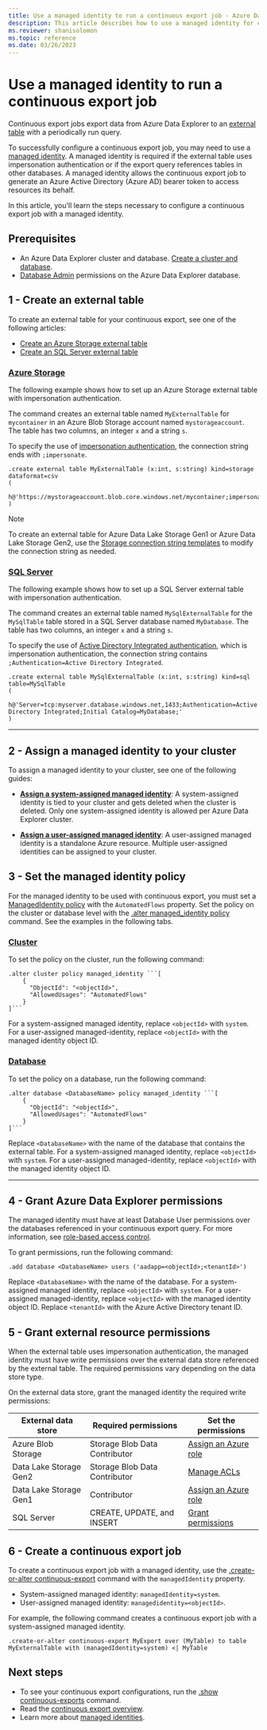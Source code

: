 ```yaml
---
title: Use a managed identity to run a continuous export job - Azure Data Explorer
description: This article describes how to use a managed identity for continuous export in Azure Data Explorer.
ms.reviewer: shanisolomon
ms.topic: reference
ms.date: 03/26/2023
---
```

# Use a managed identity to run a continuous export job

Continuous export jobs export data from Azure Data Explorer to an [external table](../../query/schema-entities/externaltables.md) with a periodically run query.

To successfully configure a continuous export job, you may need to use a [managed identity](../../../managed-identities-overview.md). A managed identity is required if the external table uses impersonation authentication or if the export query references tables in other databases. A managed identity allows the continuous export job to generate an Azure Active Directory (Azure AD) bearer token to access resources its behalf.

In this article, you'll learn the steps necessary to configure a continuous export job with a managed identity.

## Prerequisites

* An Azure Data Explorer cluster and database. [Create a cluster and database](../../../create-cluster-database-portal.md).
* [Database Admin](../access-control/role-based-access-control.md) permissions on the Azure Data Explorer database.

## 1 - Create an external table

To create an external table for your continuous export, see one of the following articles:

* [Create an Azure Storage external table](../external-tables-azurestorage-azuredatalake.md)
* [Create an SQL Server external table](../external-sql-tables.md)

### [Azure Storage](#tab/azure-storage)

The following example shows how to set up an Azure Storage external table with impersonation authentication.

The command creates an external table named `MyExternalTable` for `mycontainer` in an Azure Blob Storage account named `mystorageaccount`. The table has two columns, an integer `x` and a string `s`.

To specify the use of [impersonation authentication](../../api/connection-strings/storage-authentication-methods.md#impersonation), the connection string ends with `;impersonate`.

```kusto
.create external table MyExternalTable (x:int, s:string) kind=storage dataformat=csv 
( 
   h@'https://mystorageaccount.blob.core.windows.net/mycontainer;impersonate' 
)
```

> [!NOTE]
> To create an external table for Azure Data Lake Storage Gen1 or Azure Data Lake Storage Gen2, use the [Storage connection string templates](../../api/connection-strings/storage-connection-strings.md#storage-connection-string-templates) to modify the connection string as needed.

### [SQL Server](#tab/sql-server)

The following example shows how to set up a SQL Server external table with impersonation authentication.

The command creates an external table named `MySqlExternalTable` for the `MySqlTable` table stored in a SQL Server database named `MyDatabase`. The table has two columns, an integer `x` and a string `s`.

To specify the use of [Active Directory Integrated authentication](../../api/connection-strings/sql-authentication-methods.md#aad-integrated-authentication), which is impersonation authentication, the connection string contains `;Authentication=Active Directory Integrated`.

```kusto
.create external table MySqlExternalTable (x:int, s:string) kind=sql table=MySqlTable
( 
   h@'Server=tcp:myserver.database.windows.net,1433;Authentication=Active Directory Integrated;Initial Catalog=MyDatabase;'
)
```

---

## 2 - Assign a managed identity to your cluster

To assign a managed identity to your cluster, see one of the following guides:

* [**Assign a system-assigned managed identity**](../../../configure-managed-identities-cluster.md#add-a-system-assigned-identity): A system-assigned identity is tied to your cluster and gets deleted when the cluster is deleted. Only one system-assigned identity is allowed per Azure Data Explorer cluster.

* [**Assign a user-assigned managed identity**](../../../configure-managed-identities-cluster.md#add-a-user-assigned-identity): A user-assigned managed identity is a standalone Azure resource. Multiple user-assigned identities can be assigned to your cluster.

## 3 - Set the managed identity policy

For the managed identity to be used with continuous export, you must set a [ManagedIdentity policy](../managed-identity-policy.md) with the `AutomatedFlows` property. Set the policy on the cluster or database level with the [.alter managed_identity policy](../alter-managed-identity-policy-command.md) command. See the examples in the following tabs.

### [Cluster](#tab/cluster)

To set the policy on the cluster, run the following command:

```kusto
.alter cluster policy managed_identity ```[
    {
      "ObjectId": "<objectId>",
      "AllowedUsages": "AutomatedFlows"
    }
]```
```

For a system-assigned managed identity, replace `<objectId>` with `system`. For a user-assigned managed-identity, replace `<objectId>` with the managed identity object ID.

### [Database](#tab/database)

To set the policy on a database, run the following command:

```kusto
.alter database <DatabaseName> policy managed_identity ```[
    {
      "ObjectId": "<objectId>",
      "AllowedUsages": "AutomatedFlows"
    }
]```
```

Replace `<DatabaseName>` with the name of the database that contains the external table. For a system-assigned managed identity, replace `<objectId>` with `system`. For a user-assigned managed-identity, replace `<objectId>` with the managed identity object ID.

---

## 4 - Grant Azure Data Explorer permissions

The managed identity must have at least Database User permissions over the databases referenced in your continuous export query. For more information, see [role-based access control](../access-control/role-based-access-control.md).

To grant permissions, run the following command:

```kusto
.add database <DatabaseName> users ('aadapp=<objectId>;<tenantId>')
```

Replace `<DatabaseName>` with the name of the database. For a system-assigned managed identity, replace `<objectId>` with `system`. For a user-assigned managed-identity, replace `<objectId>` with the managed identity object ID. Replace `<tenantId>` with the Azure Active Directory tenant ID.

## 5 - Grant external resource permissions

When the external table uses impersonation authentication, the managed identity must have write permissions over the external data store referenced by the external table. The required permissions vary depending on the data store type.

On the external data store, grant the managed identity the required write permissions:

| External data store | Required permissions | Set the permissions|
|--|--|--|
|Azure Blob Storage |Storage Blob Data Contributor|[Assign an Azure role](/azure/storage/blobs/assign-azure-role-data-access?tabs=portal)|
|Data Lake Storage Gen2| Storage Blob Data Contributor|[Manage ACLs](/azure/storage/blobs/data-lake-storage-acl-azure-portal)
|Data Lake Storage Gen1|Contributor|[Assign an Azure role](/azure/data-lake-store/data-lake-store-secure-data?branch=main#assign-users-or-security-groups-to-data-lake-storage-gen1-accounts)
|SQL Server|CREATE, UPDATE, and INSERT|[Grant permissions](/sql/relational-databases/security/permissions-database-engine)|

## 6 - Create a continuous export job

To create a continuous export job with a managed identity, use the [.create-or-alter continuous-export](create-alter-continuous.md) command with the `managedIdentity` property.

* System-assigned managed identity: `managedIdentity=system`.
* User-assigned managed identity: `managedidentity=<objectId>`.

For example, the following command creates a continuous export job with a system-assigned managed identity.

```kusto
.create-or-alter continuous-export MyExport over (MyTable) to table MyExternalTable with (managedIdentity=system) <| MyTable
```

## Next steps

* To see your continuous export configurations, run the [.show continuous-exports](show-continuous-export.md) command.
* Read the [continuous export overview](continuous-data-export.md).
* Learn more about [managed identities](../../../managed-identities-overview.md).
